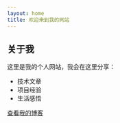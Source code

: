 ```yaml
---
layout: home
title: 欢迎来到我的网站
---
```


## 关于我

这里是我的个人网站，我会在这里分享：

- 技术文章
- 项目经验
- 生活感悟

[查看我的博客](/blog)
